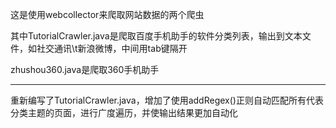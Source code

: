 这是使用webcollector来爬取网站数据的两个爬虫

其中TutorialCrawler.java是爬取百度手机助手的软件分类列表，输出到文本文件，如社交通讯\t新浪微博，中间用tab键隔开

zhushou360.java是爬取360手机助手

------------------------------

重新编写了TutorialCrawler.java，增加了使用addRegex()正则自动匹配所有代表分类主题的页面，进行广度遍历，并使输出结果更加自动化
